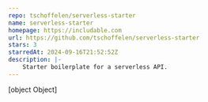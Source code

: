 ```yaml
---
repo: tschoffelen/serverless-starter
name: serverless-starter
homepage: https://includable.com
url: https://github.com/tschoffelen/serverless-starter
stars: 3
starredAt: 2024-09-16T21:52:52Z
description: |-
    Starter boilerplate for a serverless API.
---
```


[object Object]
